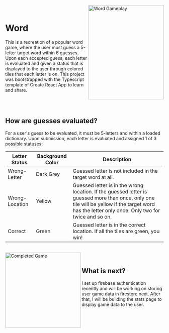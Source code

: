 <img align="right" width="240" height="300" src="https://i.ibb.co/m0PFxwB/WordGif.gif" alt="Word Gameplay"/>
<br/>

# Word
This is a recreation of a popular word game, where the user must guess a 5-letter target word within 6 guesses. Upon each accepted guess, each letter is evaluated and given a status that is displayed to the user through colored tiles that each letter is on. This project was bootstrapped with the Typescript template of Create React App to learn and share.

<br/>
<br/>

## How are guesses evaluated?

For a user's guess to be evaluated, it must be 5-letters and within a loaded dictionary. Upon submission, each letter is evaluated and assigned 1 of 3 possible statuses:

| Letter Status | Background Color | Description |
|---|---|---|
| Wrong-Letter | Dark Grey | Guessed letter is not included in the target word at all. |
| Wrong-Location | Yellow | Guessed letter is in the wrong location. If the guessed letter is guessed more than once, only one tile will be yellow if the target word has the letter only once. Only two for twice and so on. |
| Correct | Green | Guessed letter is in the correct location. If all the tiles are green, you win! |
<br/>

<img align="left" width="240" src="https://i.ibb.co/ZdtcCc7/WordJpeg.jpg" alt="Completed Game"/>
<br/>

## What is next?

I set up firebase authentication recently and will be working on storing user game data in firestore next. After that, I will be building the stats page to display game data to the user.
 
 
